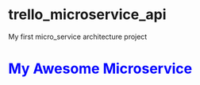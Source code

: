 # trello_microservice_api
My first micro_service  architecture project

<h1 style="color:blue">My Awesome Microservice</h1>
